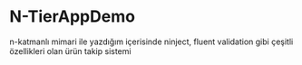 # N-TierAppDemo


n-katmanlı mimari ile yazdığım içerisinde ninject, fluent validation gibi çeşitli özellikleri olan ürün takip sistemi
